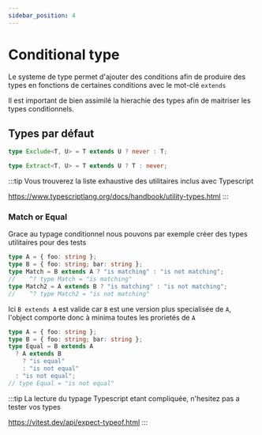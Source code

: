 ```yaml
---
sidebar_position: 4
---
```


# Conditional type

Le systeme de type permet d'ajouter des conditions afin de produire des types en fonctions de certaines conditions avec le mot-clé `extends`

Il est important de bien assimilé la hierachie des types afin de maitriser les types conditionnels.

## Types par défaut

```ts
type Exclude<T, U> = T extends U ? never : T;

type Extract<T, U> = T extends U ? T : never;
```

:::tip
Vous trouverez la liste exhaustive des utilitaires inclus avec Typescript

https://www.typescriptlang.org/docs/handbook/utility-types.html
:::

### Match or Equal

Grace au typage conditionnel nous pouvons par exemple créer des types utilitaires pour des tests

```ts
type A = { foo: string };
type B = { foo: string; bar: string };
type Match = B extends A ? "is matching" : "is not matching";
//    ^? type Match = "is matching"
type Match2 = A extends B ? "is matching" : "is not matching";
//    ^? type Match2 = "is not matching"
```

Ici `B extends A` est valide car `B` est une version plus specialisée de `A`, l'object comporte donc à minima toutes les prorietés de `A`

```ts
type A = { foo: string };
type B = { foo: string; bar: string };
type Equal = B extends A
  ? A extends B
    ? "is equal"
    : "is not equal"
  : "is not equal";
// type Equal = "is not equal"
```

:::tip
La lecture du typage Typescript etant compliquée, n'hesitez pas a tester vos types

https://vitest.dev/api/expect-typeof.html
:::
